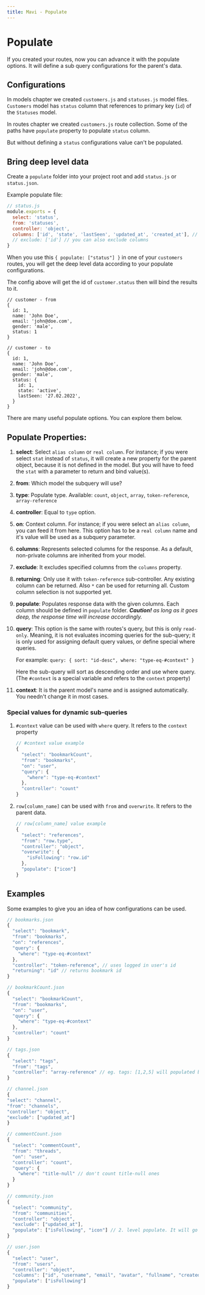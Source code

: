 ```yaml
---
title: Mavi - Populate
---
```


# Populate

If you created your routes, now you can advance it with the populate options. It will define a sub query configurations for the parent's data.

## Configurations

In models chapter we created `customers.js` and `statuses.js` model files. `Customers` model has `status` column that references to primary key (`id`) of the `Statuses` model.

In routes chapter we created `customers.js` route collection. Some of the paths have `populate` property to populate `status` column.

But without defining a `status` configurations value can't be populated.

## Bring deep level data

Create a `populate` folder into your project root and add `status.js` or `status.json`.

Example populate file:

```js
// status.js
module.exports = {
  select: 'status',
  from: 'statuses',
  controller: 'object',
  columns: ['id', 'state', 'lastSeen', 'updated_at', 'created_at'], // default is all as `*`
  // exclude: ['id'] // you can also exclude columns
}
```

When you use this `{ populate: ["status"] }` in one of your `customers` routes,
you will get the deep level data according to your populate configurations.

The config above will get the id of `customer.status` then will bind the results to it.

```
// customer - from
{
  id: 1,
  name: 'John Doe',
  email: 'john@doe.com',
  gender: 'male',
  status: 1
}
```

```
// customer - to
{
  id: 1,
  name: 'John Doe',
  email: 'john@doe.com',
  gender: 'male',
  status: {
    id: 1,
    state: 'active',
    lastSeen: '27.02.2022',
  }
}
```

There are many useful populate options. You can explore them below.

## Populate Properties:

1. **select**: Select `alias column` or `real column`. For instance; if you were select `stat` instead of `status`, it will create a new property for the parent object, because it is not defined in the model. But you will have to feed the `stat` with a parameter to return and bind value(s).
1. **from**: Which model the subquery will use?
1. **type**: Populate type. Available: `count`, `object`, `array`, `token-reference`, `array-reference`
1. **controller**: Equal to `type` option.
1. **on**: Context column. For instance; if you were select an `alias column`, you can feed it from here. This option has to be a `real column` name and it's value will be used as a subquery parameter.
1. **columns**: Represents selected columns for the response. As a default, non-private columns are inherited from your model.
1. **exclude**: It excludes specified columns from the `columns` property.
1. **returning**: Only use it with `token-reference` sub-controller. Any existing column can be returned. Also `*` can be used for returning all. Custom column selection is not supported yet.
1. **populate**: Populates response data with the given columns. Each column should be defined in `populate` folder. _**Caution!** as long as it goes deep, the response time will increase accordingly._
1. **query**: This option is the same with routes's query, but this is only `read-only`. Meaning, it is not evaluates incoming queries for the sub-query;
   it is only used for assigning default query values, or define special where queries.

   For example: `query: { sort: "id-desc", where: "type-eq-#context" }`

   Here the sub-query will sort as descending order and use where query. (The `#context` is a special variable and refers to the `context` property)

1. **context**: It is the parent model's name and is assigned automatically. You needn't change it in most cases.

### Special values for dynamic sub-queries

1. `#context` value can be used with `where` query. It refers to the `context` property

   ```js
   // #context value example
   {
     "select": "bookmarkCount",
     "from": "bookmarks",
     "on": "user",
     "query": {
       "where": "type-eq-#context"
     },
     "controller": "count"
   }
   ```

1. `row[column_name]` can be used with `from` and `overwrite`. It refers to the parent data.

   ```js
   // row[column_name] value example
   {
     "select": "references",
     "from": "row.type",
     "controller": "object",
     "overwrite": {
       "isFollowing": "row.id"
     },
     "populate": ["icon"]
   }

   ```

## Examples

Some examples to give you an idea of how configurations can be used.

```js
// bookmarks.json
{
  "select": "bookmark",
  "from": "bookmarks",
  "on": "references",
  "query": {
    "where": "type-eq-#context"
  },
  "controller": "token-reference", // uses logged in user's id
  "returning": "id" // returns bookmark id
}
```

```js
// bookmarkCount.json
{
  "select": "bookmarkCount",
  "from": "bookmarks",
  "on": "user",
  "query": {
    "where": "type-eq-#context"
  },
  "controller": "count"
}
```

```js
// tags.json
{
  "select": "tags",
  "from": "tags",
  "controller": "array-reference" // eg. tags: [1,2,5] will populated by their ids.
}
```

```js
// channel.json
{
"select": "channel",
"from": "channels",
"controller": "object",
"exclude": ["updated_at"]
}
```

```js
// commentCount.json
{
  "select": "commentCount",
  "from": "threads",
  "on": "user",
  "controller": "count",
  "query": {
    "where": "title-null" // don't count title-null ones
  }
}
```

```js
// community.json
{
  "select": "community",
  "from": "communities",
  "controller": "object",
  "exclude": ["updated_at"],
  "populate": ["isFollowing", "icon"] // 2. level populate. It will go deeper as it gets.
}
```

```js
// user.json
{
  "select": "user",
  "from": "users",
  "controller": "object",
  "columns": ["id", "username", "email", "avatar", "fullname", "created_at"],
  "populate": ["isFollowing"]
}
```
